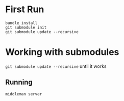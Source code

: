 # First Run
```
bundle install
git submodule init
git submodule update --recursive
```
# Working with submodules
`git submodule update --recursive` until it works

## Running
`middleman server`
